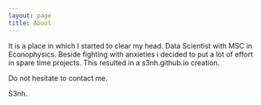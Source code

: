 ```yaml
---
layout: page
title: About
---
```


It is a place in which I started to clear my head. 
Data Scientist with MSC in Econophysics.
Beside fighting with anxieties i decided to put a lot of effort in 
spare time projects. This resulted in a s3nh.github.io creation.

Do not hesitate to contact me. 

S3nh. 


